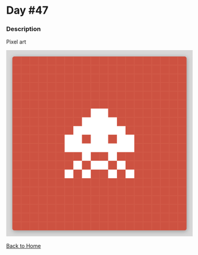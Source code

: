 # Day #47

### Description

Pixel art

<img src='./assets/final-image.png' width=500>

[Back to Home](..)

